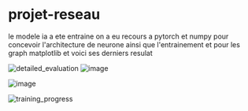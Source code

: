 # projet-reseau


le modele ia a ete entraine on a eu recours a pytorch et numpy pour concevoir l'architecture de neurone ainsi que l'entrainement et pour les graph matplotlib 
et voici ses derniers resulat

![detailed_evaluation](https://github.com/user-attachments/assets/8f4a0df1-6144-48eb-8749-46c5ea2afe8c)
![image](https://github.com/user-attachments/assets/b4f19356-80e3-4cce-8547-99c47cfd91dc)

![image](https://github.com/user-attachments/assets/14487813-f2b9-4030-b234-c62b9d9a1fc3)

![training_progress](https://github.com/user-attachments/assets/68c25e93-cf64-411f-9627-7400d0679e56)
